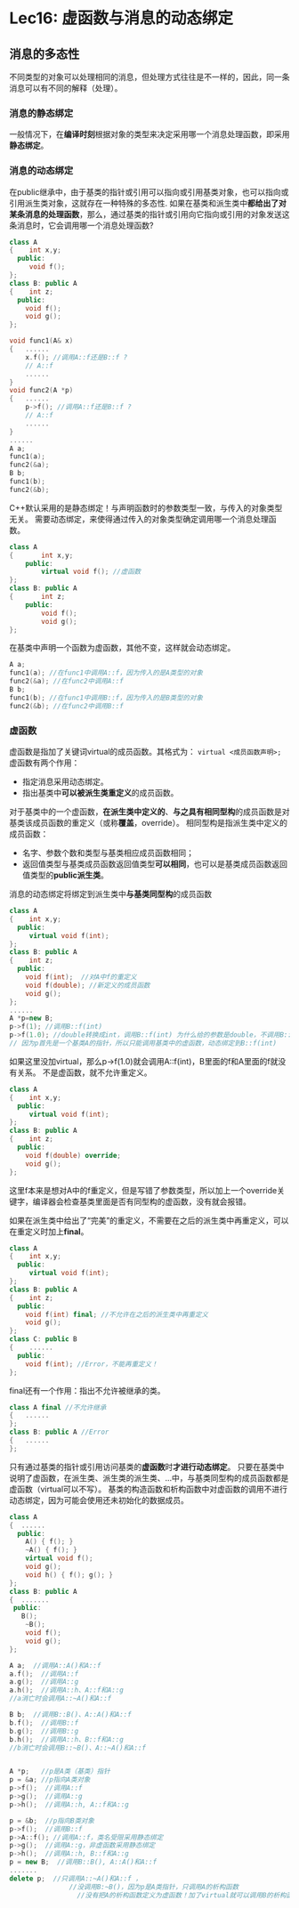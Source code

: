 # Lec16: 虚函数与消息的动态绑定
## 消息的多态性
不同类型的对象可以处理相同的消息，但处理方式往往是不一样的，因此，同一条消息可以有不同的解释（处理）。

### 消息的静态绑定
一般情况下，在**编译时刻**根据对象的类型来决定采用哪一个消息处理函数，即采用**静态绑定**。

### 消息的动态绑定
在public继承中，由于基类的指针或引用可以指向或引用基类对象，也可以指向或引用派生类对象，这就存在一种特殊的多态性.
如果在基类和派生类中**都给出了对某条消息的处理函数**，那么，通过基类的指针或引用向它指向或引用的对象发送这条消息时，它会调用哪一个消息处理函数?

```cpp
class A
{	 int x,y;
  public:
	 void f();
};
class B: public A
{	 int z;
  public:
   	void f(); 
   	void g();
};

void func1(A& x)
{	......
	x.f(); //调用A::f还是B::f ?
    // A::f
	......
}
void func2(A *p)
{	......
	p->f(); //调用A::f还是B::f ?
    // A::f
	......
}
......
A a;
func1(a);
func2(&a);
B b;
func1(b);
func2(&b);
```
C++默认采用的是静态绑定！与声明函数时的参数类型一致，与传入的对象类型无关。
需要动态绑定，来使得通过传入的对象类型确定调用哪一个消息处理函数。

```cpp
class A
{		int x,y;
	public:
		virtual void f(); //虚函数
};
class B: public A
{		int z;
	public:
   		void f(); 
   		void g();
};
```
在基类中声明一个函数为虚函数，其他不变，这样就会动态绑定。
```cpp
A a;
func1(a); //在func1中调用A::f，因为传入的是A类型的对象
func2(&a); //在func2中调用A::f
B b;
func1(b); //在func1中调用B::f，因为传入的是B类型的对象
func2(&b); //在func2中调用B::f
```

### 虚函数
虚函数是指加了关键词virtual的成员函数。其格式为：
`virtual <成员函数声明>;`
虚函数有两个作用：
- 指定消息采用动态绑定。
- 指出基类中**可以被派生类重定义**的成员函数。

对于基类中的一个虚函数，**在派生类中定义的**、**与之具有相同型构**的成员函数是对基类该成员函数的重定义（或称**覆盖**，override）。
相同型构是指派生类中定义的成员函数：
- 名字、参数个数和类型与基类相应成员函数相同；
- 返回值类型与基类成员函数返回值类型**可以相同**，也可以是基类成员函数返回值类型的**public派生类**。

消息的动态绑定将绑定到派生类中**与基类同型构**的成员函数

```cpp
class A
{	 int x,y;
  public:
	 virtual void f(int);
};
class B: public A
{	 int z;
  public:
   	void f(int);  //对A中f的重定义
 	void f(double); //新定义的成员函数
   	void g();
};
......
A *p=new B;
p->f(1); //调用B::f(int)
p->f(1.0); //double转换成int，调用B::f(int) 为什么给的参数是double，不调用B::f(double)？
// 因为p首先是一个基类A的指针，所以只能调用基类中的虚函数，动态绑定到B::f(int)
```
如果这里没加virtual，那么p->f(1.0)就会调用A::f(int)，B里面的f和A里面的f就没有关系。
不是虚函数，就不允许重定义。

```cpp
class A
{	 int x,y;
  public:
	 virtual void f(int);
};
class B: public A
{	 int z;
  public:
 	void f(double) override;
	void g();
};
```
这里f本来是想对A中的f重定义，但是写错了参数类型，所以加上一个override关键字，编译器会检查基类里面是否有同型构的虚函数，没有就会报错。

如果在派生类中给出了“完美”的重定义，不需要在之后的派生类中再重定义，可以在重定义时加上**final**。
```cpp
class A
{	 int x,y;
  public:
	 virtual void f(int);
};
class B: public A
{	 int z;
  public:
 	void f(int) final; //不允许在之后的派生类中再重定义
	void g();
};
class C: public B
{	 ......
  public:
 	void f(int); //Error，不能再重定义！
};
```
final还有一个作用：指出不允许被继承的类。
```cpp
class A final //不允许继承
{	......
};
class B: public A //Error
{	......
};
```

只有通过基类的指针或引用访问基类的**虚函数**时**才进行动态绑定**。
只要在基类中说明了虚函数，在派生类、派生类的派生类、...中，与基类同型构的成员函数都是虚函数（virtual可以不写）。
基类的构造函数和析构函数中对虚函数的调用不进行动态绑定，因为可能会使用还未初始化的数据成员。

```cpp
class A
{  ......
  public:
	A() { f(); }
	~A() { f(); }
	virtual void f();
	void g();
	void h() { f(); g(); }
};
class B: public A
{  .......
 public:
   B();
	~B();
	void f(); 
	void g(); 
};

A a;  //调用A::A()和A::f
a.f();  //调用A::f
a.g();  //调用A::g
a.h();  //调用A::h、A::f和A::g
//a消亡时会调用A::~A()和A::f

B b;  //调用B::B()、A::A()和A::f
b.f();  //调用B::f
b.g();  //调用B::g
b.h();  //调用A::h、B::f和A::g
//b消亡时会调用B::~B()、A::~A()和A::f


A *p;   //p是A类（基类）指针
p = &a; //p指向A类对象
p->f();  //调用A::f
p->g();  //调用A::g
p->h();  //调用A::h, A::f和A::g

p = &b;  //p指向B类对象
p->f();  //调用B::f
p->A::f(); //调用A::f，类名受限采用静态绑定
p->g();  //调用A::g，非虚函数采用静态绑定
p->h();  //调用A::h, B::f和A::g
p = new B;  //调用B::B(), A::A()和A::f
.......
delete p;  //只调用A::~A()和A::f ，
               //没调用B:~B()，因为p是A类指针，只调用A的析构函数
                 //没有把A的析构函数定义为虚函数！加了virtual就可以调用B的析构函数
```
